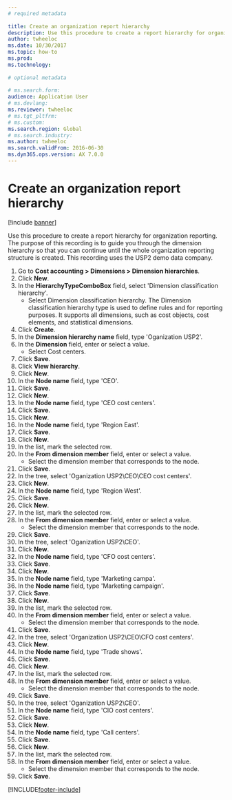 ```yaml
--- 
# required metadata 
 
title: Create an organization report hierarchy
description: Use this procedure to create a report hierarchy for organization reporting. 
author: twheeloc
ms.date: 10/30/2017
ms.topic: how-to 
ms.prod:  
ms.technology:  
 
# optional metadata 
 
# ms.search.form:   
audience: Application User 
# ms.devlang:  
ms.reviewer: twheeloc
# ms.tgt_pltfrm:  
# ms.custom:  
ms.search.region: Global
# ms.search.industry: 
ms.author: twheeloc
ms.search.validFrom: 2016-06-30 
ms.dyn365.ops.version: AX 7.0.0 
---
```

# Create an organization report hierarchy

[!include [banner](../../includes/banner.md)]

Use this procedure to create a report hierarchy for organization reporting. The purpose of this recording is to guide you through the dimension hierarchy so that you can continue until the whole organization reporting structure is created. This recording uses the USP2 demo data company.

1. Go to **Cost accounting > Dimensions > Dimension hierarchies**.
2. Click **New**.
3. In the **HierarchyTypeComboBox** field, select 'Dimension classification hierarchy'.
    * Select Dimension classification hierarchy. The Dimension classification hierarchy type is used to define rules and for reporting purposes. It supports all dimensions, such as cost objects, cost elements, and statistical dimensions.  
4. Click **Create**.
5. In the **Dimension hierarchy name** field, type 'Oganization USP2'.
6. In the **Dimension** field, enter or select a value.
    * Select Cost centers.  
7. Click **Save**.
8. Click **View hierarchy**.
9. Click **New**.
10. In the **Node name** field, type 'CEO'.
11. Click **Save**.
12. Click **New**.
13. In the **Node name** field, type 'CEO cost centers'.
14. Click **Save**.
15. Click **New**.
16. In the **Node name** field, type 'Region East'.
17. Click **Save**.
18. Click **New**.
19. In the list, mark the selected row.
20. In the **From dimension member** field, enter or select a value.
    * Select the dimension member that corresponds to the node.  
21. Click **Save**.
22. In the tree, select 'Oganization USP2\CEO\CEO cost centers'.
23. Click **New**.
24. In the **Node name** field, type 'Region West'.
25. Click **Save**.
26. Click **New**.
27. In the list, mark the selected row.
28. In the **From dimension member** field, enter or select a value.
    * Select the dimension member that corresponds to the node.  
29. Click **Save**.
30. In the tree, select 'Oganization USP2\CEO'.
31. Click **New**.
32. In the **Node name** field, type 'CFO cost centers'.
33. Click **Save**.
34. Click **New**.
35. In the **Node name** field, type 'Marketing campa'.
36. In the **Node name** field, type 'Marketing campaign'.
37. Click **Save**.
38. Click **New**.
39. In the list, mark the selected row.
40. In the **From dimension member** field, enter or select a value.
    * Select the dimension member that corresponds to the node.  
41. Click **Save**.
42. In the tree, select 'Organization USP2\CEO\CFO cost centers'.
43. Click **New**.
44. In the **Node name** field, type 'Trade shows'.
45. Click **Save**.
46. Click **New**.
47. In the list, mark the selected row.
48. In the **From dimension member** field, enter or select a value.
    * Select the dimension member that corresponds to the node.  
49. Click **Save**.
50. In the tree, select 'Oganization USP2\CEO'.
51. In the **Node name** field, type 'CIO cost centers'.
52. Click **Save**.
53. Click **New**.
54. In the **Node name** field, type 'Call centers'.
55. Click **Save**.
56. Click **New**.
57. In the list, mark the selected row.
58. In the **From dimension member** field, enter or select a value.
    * Select the dimension member that corresponds to the node.  
59. Click **Save**.



[!INCLUDE[footer-include](../../../includes/footer-banner.md)]
